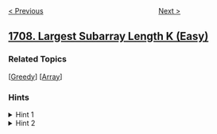 <!--|This file generated by command(leetcode description); DO NOT EDIT.    |-->
<!--+----------------------------------------------------------------------+-->
<!--|@author    openset <openset.wang@gmail.com>                           |-->
<!--|@link      https://github.com/openset                                 |-->
<!--|@home      https://github.com/openset/leetcode                        |-->
<!--+----------------------------------------------------------------------+-->

[< Previous](../maximum-xor-with-an-element-from-array "Maximum XOR With an Element From Array")
　　　　　　　　　　　　　　　　
[Next >](../biggest-window-between-visits "Biggest Window Between Visits")

## [1708. Largest Subarray Length K (Easy)](https://leetcode.com/problems/largest-subarray-length-k "长度为 K 的最大子数组")



### Related Topics
  [[Greedy](../../tag/greedy/README.md)]
  [[Array](../../tag/array/README.md)]

### Hints
<details>
<summary>Hint 1</summary>
Search for the largest integer in the range [0, n - k]
</details>

<details>
<summary>Hint 2</summary>
This integer is the first element in the subarray. You should take it with the k - 1 elements after it.
</details>
